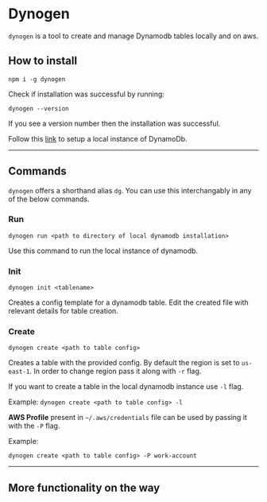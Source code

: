 # Dynogen

`dynogen` is a tool to create and manage Dynamodb tables locally and on aws.


## How to install

`npm i -g dynogen`

Check if installation was successful by running:

`dynogen --version`

If you see a version number then the installation was successful.

Follow this [link](https://docs.aws.amazon.com/amazondynamodb/latest/developerguide/DynamoDBLocal.DownloadingAndRunning.html) to setup a local instance of DynamoDb.

------

## Commands

`dynogen` offers a shorthand alias `dg`. You can use this interchangably in any of the below commands.

### Run

`dynogen run <path to directory of local dynamodb installation>`

Use this command to run the local instance of dynamodb.

### Init

`dynogen init <tablename>`

Creates a config template for a dynamodb table. Edit the created file with relevant details for table creation.

### Create

`dynogen create <path to table config>`

Creates a table with the provided config. By default the region is set to `us-east-1`.
In order to change region pass it along with `-r` flag.

If you want to create a table in the local dynamodb instance use `-l` flag.

Example: `dynogen create <path to table config> -l`

**AWS Profile** present in `~/.aws/credentials` file can be used by passing it with the `-P` flag.

Example:

`dynogen create <path to table config> -P work-account`

----

## More functionality on the way





